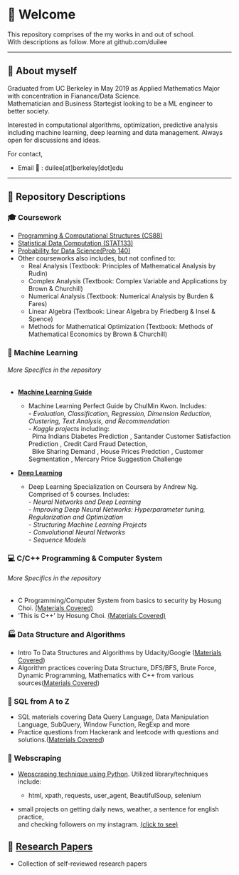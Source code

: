 # :palm_tree: Welcome

This repository comprises of the my works in and out of school.  
With descriptions as follow. More at github.com/duilee

-----

## :round_pushpin: About myself

Graduated from UC Berkeley in May 2019 as Applied Mathematics Major with concentration in Fianance/Data Science.  
Mathematician and Business Startegist looking to be a ML engineer to better society.  

Interested in computational algorithms, optimization, predictive analysis including machine learning, deep learning and data management.
Always open for discussions and ideas.

For contact,
- Email :email: : duilee[at]berkeley[dot]edu

-----

## :bookmark_tabs: Repository Descriptions

### :mortar_board: Coursework
  
- [Programming & Computational Structures (CS88)](./Courseworks/CS88_Computational_Structures)
- [Statistical Data Computation (STAT133)](./Courseworks/Stat133_Statistical_Data_Computation)
- [Probability for Data Science(Prob 140)](./Courseworks/STAT140_Probability_for_Data_Science)
- Other courseworks also includes, but not confined to:
    + Real Analysis (Textbook: Principles of Mathematical Analysis by Rudin)
    + Complex Analysis (Textbook: Complex Variable and Applications by Brown & Churchill)
    + Numerical Analysis (Textbook: Numerical Analysis by Burden & Fares)
    + Linear Algebra (Textbook: Linear Algebra by Friedberg & Insel & Spence)
    + Methods for Mathematical Optimization (Textbook: Methods of Mathematical Economics by Brown & Churchill)

### :gift: Machine Learning
  ###### More Specifics in the repository
- [**Machine Learning Guide**](./MachineLearning/ML_Guide)
    + Machine Learning Perfect Guide by ChulMin Kwon. Includes:   
      \- _Evaluation, Classification, Regression, Dimension Reduction, Clustering, Text Analysis, and Recommendation_  
      \- _Kaggle projects_ including:  
              &nbsp; Pima Indians Diabetes Prediction
                , Santander Customer Satisfaction Prediction
                , Credit Card Fraud Detection,  
                &nbsp; Bike Sharing Demand
                , House Prices Predction
                , Customer Segmentation
                , Mercary Price Suggestion Challenge

- [**Deep Learning**](./MachineLearning/DeepLearningAI)
    + Deep Learning Specialization on Coursera by Andrew Ng. Comprised of 5 courses. Includes:  
      \- _Neural Networks and Deep Learning_  
      \- _Improving Deep Neural Networks: Hyperparameter tuning, Regularization and Optimization_  
      \- _Structuring Machine Learning Projects_  
      \- _Convolutional Neural Networks_  
      \- _Sequence Models_    

### :computer: C/C++ Programming & Computer System
  ###### More Specifics in the repository
- C Programming/Computer System from basics to security by Hosung Choi. [(Materials Covered)](./ComputerSystem_with_C)
- 'This is C++' by Hosung Choi. [(Materials Covered)](./this_is_cpp)

### :factory: Data Structure and Algorithms
- Intro To Data Structures and Algorithms by Udacity/Google ([Materials Covered](./Algorithms/Data_Structure_and_Algorithms.ipynb
))
- Algorithm practices covering Data Structure, DFS/BFS, Brute Force, Dynamic Programming, Mathematics with C++ from various sources([Materials Covered](./Algorithms))

### :pushpin: SQL from A to Z 
- SQL materials covering Data Query Language, Data Manipulation Language, SubQuery, Window Function, RegExp and more
- Practice questions from Hackerank and leetcode with questions and solutions.([Materials Covered](./SQL))

### :mag_right: Webscraping
  
- [Wepscraping technique using Python](./Webscraping/webscraping_basic). Utilized library/techniques include:
    + html, xpath, requests, user_agent, BeautifulSoup, selenium
  
- small projects on getting daily news, weather, a sentence for english practice,  
  and checking followers on my instagram. [(click to see)](./Webscraping/webscraping_project)

## :page_with_curl: [Research Papers](./research_papers)
- Collection of self-reviewed research papers 


